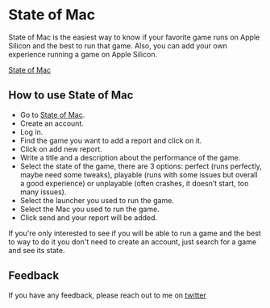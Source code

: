 # State of Mac

State of Mac is the easiest way to know if your favorite game runs on Apple Silicon and the best to run that game. Also, you can add your own experience running a game on Apple Silicon.

[State of Mac](https://www.stateofmac.com)

## How to use State of Mac

* Go to [State of Mac](https://www.stateofmac.com).
* Create an account.
* Log in.
* Find the game you want to add a report and click on it.
* Click on add new report.
* Write a title and a description about the performance of the game.
* Select the state of the game, there are 3 options: perfect (runs perfectly, maybe need some tweaks), playable (runs with some issues but overall a good experience) or unplayable (often crashes, it doesn’t start, too many issues).
* Select the launcher you used to run the game.
* Select the Mac you used to run the game.
* Click send and your report will be added.

If you're only interested to see if you will be able to run a game and the best to way to do it you don't need to create an account, just search for a game and see its state.

## Feedback

If you have any feedback, please reach out to me on [twitter](https://twitter.com/yerovyespitia)